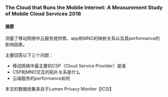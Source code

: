 ### The Cloud that Runs the Mobile Internet: A Measurement Study of Mobile Cloud Services 2018

#### 摘要

测量了移动网络中云服务提供商、app和MNO的映射关系以及其performance的影响因素。

主要回答以下三个问题：

* 移动网络中最主要的CSP（Cloud Service Provider）是谁
* CSP和MNO交互的拓扑关系是什么
* 云端服务的performance如何

本文的数据收集来自于Lumen Privacy Monitor【ICSI】





